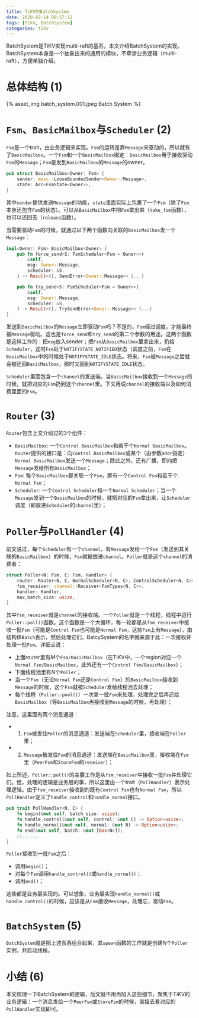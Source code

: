 ```yaml
---
title: TiKV的BatchSystem
date: 2020-02-14 08:57:12
tags: [tikv, BatchSystem]
categories: tikv 
---
```


BatchSystem是TiKV实现multi-raft的基石，本文介绍BatchSystem的实现。BatchSystem本身是一个抽象出来的通用的模块，不牵涉业务逻辑（multi-raft），方便单独介绍。

<!-- more -->

<script type="text/x-mathjax-config">
MathJax.Hub.Config({
tex2jax: {inlineMath: [['$','$'], ['\\(','\\)']]}
});
</script>

<script type="text/javascript" async
  src="https://cdn.mathjax.org/mathjax/latest/MathJax.js?config=TeX-MML-AM_CHTML">
</script>

# 总体结构 (1)

{% asset_img batch_system.001.jpeg Batch System %}

# `Fsm`、`BasicMailbox`与`Scheduler` (2)

`Fsm`是一个trait，由业务逻辑来实现。`Fsm`的运转是靠`Message`来驱动的，所以就有了`BasicMailbox`。一个`Fsm`和一个`BasicMailbox`绑定：`BasicMailbox`用于接收驱动`Fsm`的`Message`；`Fsm`是发到`BasicMailbox`的`Message`的owner。

```rust
pub struct BasicMailbox<Owner: Fsm> {
    sender: mpsc::LooseBoundedSender<Owner::Message>,
    state: Arc<FsmState<Owner>>,
}
```

其中`sender`提供发送`Message`的功能，`state`里面实际上包裹了一个`Fsm`（除了`Fsm`本身还包含`Fsm`的状态）。可以从`BasicMailbox`中把`Fsm`拿出来（`take_fsm`函数），也可以还回去（`release`函数）。

当需要驱动`Fsm`的时候，就通过以下两个函数向关联的`BasicMailbox`发一个`Message`：

```rust
impl<Owner: Fsm> BasicMailbox<Owner> {
    pub fn force_send<S: FsmScheduler<Fsm = Owner>>(
        &self,
        msg: Owner::Message,
        scheduler: &S,
    ) -> Result<(), SendError<Owner::Message>> {...}

    pub fn try_send<S: FsmScheduler<Fsm = Owner>>(
        &self,
        msg: Owner::Message,
        scheduler: &S,
    ) -> Result<(), TrySendError<Owner::Message>> {...}
}
```

发送到`BasicMailbox`的`Message`立即驱动`Fsm`吗？不是的，`Fsm`经过调度，才能最终被`Message`驱动。这也是`force_send`和`try_send`的第二个参数的用途。这两个函数是这样工作的：把`msg`放入sender；把`Fsm`从`BasicMailbox`里拿出来，扔给`Scheduler`，这时`Fsm`处于`NOTIFYSTATE_NOTIFIED`状态（调度之前，`Fsm`在`BasicMailbox`中的时候处于`NOTIFYSTATE_IDLE`状态。将来，`Fsm`被`Message`之后就会被还回`BasicMailbox`，那时又回到`NOTIFYSTATE_IDLE`状态。

`Scheduler`里面包含一个`channel`的发送端。当`BasicMailbox`接收到一个`Message`的时候，就把对应的`Fsm`扔到这个`channel`里。下文再说`channel`的接收端以及如何消费里面的`Fsm`。

# `Router` (3)

`Router`包含上文介绍过的3个组件：

- `BasicMailbox`: 一个`Control BasicMailbox`和若干个`Normal BasicMailbox`。`Router`提供的接口是：向`Control BasicMailbox`或某个（由参数`addr`指定）`Normal BasicMailbox`发送一个`Message`；除此之外，还有广播，即向把`Message`发给所有`BasicMailbox`；
- `Fsm`: 每个`BasicMailbox`都关联一个`Fsm`，即有一个`Control Fsm`和若干个`Normal Fsm`；
- `Scheduler`: 一个`Control Scheduler`和一个`Normal Scheduler`；当一个`Message`发到一个`BasicMailbox`的时候，就把对应的`Fsm`拿出来，让`Scheduler`调度（即放进`Scheduler`的`channel`里）；


# `Poller`与`PollHandler` (4)

前文说过，每个`Scheduler`有一个`channel`，有`Message`发给一个`Fsm`（发送到其关联的`BasicMailbox`）的时候，`Fsm`就被放进`channel`。`Poller`就是这个`channel`的消费者：

```rust
struct Poller<N: Fsm, C: Fsm, Handler> {
    router: Router<N, C, NormalScheduler<N, C>, ControlScheduler<N, C>>,
    fsm_receiver: channel::Receiver<FsmTypes<N, C>>,
    handler: Handler,
    max_batch_size: usize,
}
```

其中`fsm_receiver`就是`channel`的接收端。一个`Poller`就是一个线程，线程中运行`Poller::poll()`函数。这个函数是一个大循环，每一轮都是从`fsm_receiver`中接收一批`Fsm`（可能是`Control Fsm`也可能是`Normal Fsm`，这些`Fsm`上有`Message`），由结构体`Batch`表示，然后处理它们。BatcySystem的名字就来源于此：一次接收并处理一批`Fsm`。详细点说：

* 上面router里有$M$个`Fsm/BasicMailbox`（在TiKV中，一个region对应一个`Normal Fsm/BasicMailbox`，此外还有一个`Control Fsm/BasicMailbox`）；
* 下面线程池里有$N$个`Poller`；
* 当一个`Fsm`（无论`Normal Fsm`还是`Control Fsm`）的`BasicMailbox`接收到`Message`的时候，这个`Fsm`就被`Scheduler`发给线程池去处理；
* 每个线程（`Poller::pool()`）一次拿一批`Fsm`来处理，处理完之后再还给`BasicMailbox`（等`BasicMailbox`再接收到`Message`的时候，再处理）；

注意，这里面有两个消息通道：

- 1. `Fsm`被发往`Poller`的消息通道：发送端在`Scheduler`里，接收端在`Poller`里； 
- 2. `Message`被发往`Fsm`的消息通道：发送端在`BasicMailbox`里，接收端在`Fsm`里（`PeerFsm`和`StoreFsm`的`receiver`）；

如上所述，`Poller::poll()`的主要工作是从`fsm_receiver`中接收一批`Fsm`并处理它们。但，处理的逻辑是业务层的事，所以这里由一个trait（`PollHandler`）表示处理逻辑。由于`fsm_receiver`接收到的既有`Control Fsm`也有`Normal Fsm`，所以`PollHandler`定义了`handle_control`和`handle_normal`接口。

```rust
pub trait PollHandler<N, C> {
    fn begin(&mut self, batch_size: usize);
    fn handle_control(&mut self, control: &mut C) -> Option<usize>;
    fn handle_normal(&mut self, normal: &mut N) -> Option<usize>;
    fn end(&mut self, batch: &mut [Box<N>]);
    //......
}
```

`Poller`接收到一批`Fsm`之后：

* 调用`begin()`；
* 对每个`Fsm`调用`handle_control()`或`handle_normal()`；
* 调用`end()`；

这些都是业务层实现的。可以想象，业务层实现`handle_normal()`或`handle_control()`的时候，应该是从`Fsm`接收`Message`，处理它，驱动`Fsm`。

# `BatchSystem` (5)

`BatchSystem`就是把上述东西组合起来，其`spawn`函数的工作就是创建$N$个`Poller`实例，并启动线程。

# 小结 (6)

本文梳理一下BatchSystem的逻辑，后文就不用再陷入这些细节，聚焦于TiKV的业务逻辑：一个消息发给一个`PeerFsm`或`StoreFsm`的时候，直接去看对应的`PollHandler`实现即可。
